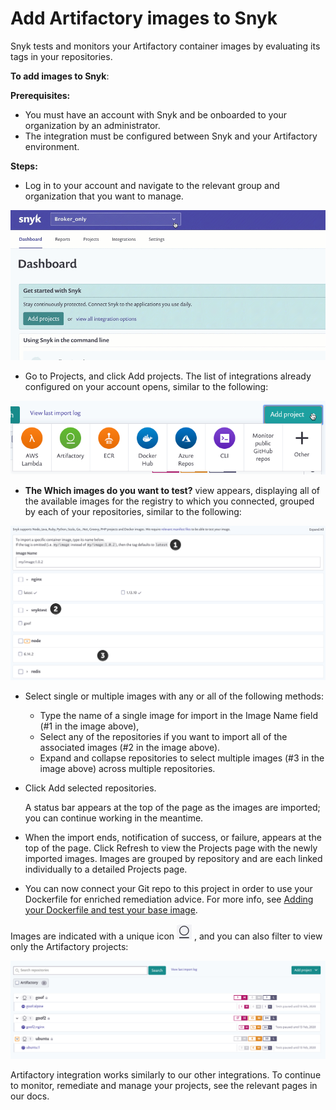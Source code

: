 # Add Artifactory images to Snyk

Snyk tests and monitors your Artifactory container images by evaluating its tags in your repositories.

**To add images to Snyk**:

**Prerequisites:**

* You must have an account with Snyk and be onboarded to your organization by an administrator.
* The integration must be configured between Snyk and your Artifactory environment.

**Steps:**

* Log in to your account and navigate to the relevant group and organization that you want to manage.

![](../../../.gitbook/assets/add-artifactory-images%20%281%29%20%282%29.gif)

* Go to Projects, and click Add projects. The list of integrations already configured on your account opens, similar to the following:

![](../../../.gitbook/assets/uuid-dd01aab7-482f-0fc2-01de-c2427a14a0e0-en.png)

* **The Which images do you want to test?** view appears, displaying all of the available images for the registry to which you connected, grouped by each of your repositories, similar to the following:

![](../../../.gitbook/assets/uuid-bd9cf629-f5fb-b28b-1fc1-40df2367a7f9-en%20%281%29%20%281%29%20%282%29%20%283%29.png)

* Select single or multiple images with any or all of the following methods:
  * Type the name of a single image for import in the Image Name field \(\#1 in the image above\),
  * Select any of the repositories if you want to import all of the associated images \(\#2 in the image above\).
  * Expand and collapse repositories to select multiple images \(\#3 in the image above\) across multiple repositories.
* Click Add selected repositories.

  A status bar appears at the top of the page as the images are imported; you can continue working in the meantime.

* When the import ends, notification of success, or failure, appears at the top of the page. Click Refresh to view the Projects page with the newly imported images. Images are grouped by repository and are each linked individually to a detailed Projects page.
* You can now connect your Git repo to this project in order to use your Dockerfile for enriched remediation advice. For more info, see [Adding your Dockerfile and test your base image](https://support.snyk.io/hc/articles/360003916218#UUID-9ab347a6-8af0-ef6c-5ebd-cec21fbfab29).

Images are indicated with a unique icon ![](../../../.gitbook/assets/uuid-d083d5fe-780a-cf2f-18db-42720db8c5a1-en.png) , and you can also filter to view only the Artifactory projects:

![](../../../.gitbook/assets/uuid-5c95894c-97d8-a6a9-0969-7c5fee541211-en.png)

Artifactory integration works similarly to our other integrations. To continue to monitor, remediate and manage your projects, see the relevant pages in our docs.

